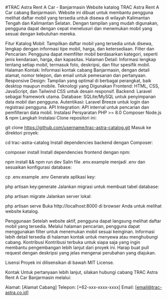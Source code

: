 #TRAC Astra Rent A Car - Banjarmasin
Website katalog TRAC Astra Rent A Car cabang Banjarmasin. Website ini dibuat untuk membantu pengguna melihat daftar mobil yang tersedia untuk disewa di wilayah Kalimantan Tengah dan Kalimantan Selatan. Dengan tampilan yang mudah digunakan, pengguna dapat dengan cepat menelusuri dan menemukan mobil yang sesuai dengan kebutuhan mereka.

Fitur
Katalog Mobil: Tampilkan daftar mobil yang tersedia untuk disewa, lengkap dengan informasi tipe mobil, harga, dan ketersediaan.
Filter dan Pencarian: Pengguna dapat memfilter mobil berdasarkan kategori, seperti jenis kendaraan, harga, dan kapasitas.
Halaman Detail: Informasi lengkap tentang setiap mobil, termasuk foto, deskripsi, dan fitur spesifik mobil.
Halaman Kontak: Informasi kontak cabang Banjarmasin, dengan detail alamat, nomor telepon, dan email untuk pemesanan dan pertanyaan.
Responsive Design: Tampilan yang optimal di berbagai perangkat, baik desktop maupun mobile.
Teknologi yang Digunakan
Frontend: HTML, CSS, JavaScript, dan Tailwind CSS untuk desain responsif.
Backend: Laravel sebagai framework utama.
Database: SQLite/MySQL untuk penyimpanan data mobil dan pengguna.
Autentikasi: Laravel Breeze untuk login dan registrasi pengguna.
API Integration: API internal untuk pencarian dan pemfilteran data mobil.
Instalasi
Persyaratan
PHP >= 8.0
Composer
Node.js & npm
Langkah Instalasi
Clone repositori ini:

git clone https://github.com/username/trac-astra-catalog.git
Masuk ke direktori proyek:

cd trac-astra-catalog
Install dependencies backend dengan Composer:

composer install
Install dependencies frontend dengan npm:

npm install && npm run dev
Salin file .env.example menjadi .env dan sesuaikan konfigurasi database:

cp .env.example .env
Generate aplikasi key:

php artisan key:generate
Jalankan migrasi untuk membuat tabel database:

php artisan migrate
Jalankan server lokal:

php artisan serve
Buka http://localhost:8000 di browser Anda untuk melihat website katalog.

Penggunaan
Setelah website aktif, pengguna dapat langsung melihat daftar mobil yang tersedia.
Melalui halaman pencarian, pengguna dapat menggunakan filter untuk menemukan mobil sesuai keinginan.
Informasi lebih detail tersedia di halaman kontak untuk menyewa atau menghubungi cabang.
Kontribusi
Kontribusi terbuka untuk siapa saja yang ingin membantu pengembangan lebih lanjut dari proyek ini. Harap buat pull request dengan deskripsi yang jelas mengenai perubahan yang diajukan.

Lisensi
Proyek ini dilisensikan di bawah MIT License.

Kontak
Untuk pertanyaan lebih lanjut, silakan hubungi cabang TRAC Astra Rent A Car Banjarmasin melalui:

Alamat: [Alamat Cabang]
Telepon: [+62-xxx-xxxx-xxxx]
Email: [email@trac-astra.co.id]

